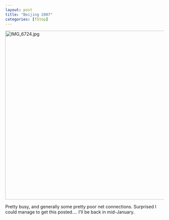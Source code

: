 ```yaml
---
layout: post
title: "Beijing 2007"
categories: [fStop]
---
```

<img alt="IMG_6724.jpg" src="http://www.botzilla.com/blog/pix2007/IMG_6724.jpg" width="807" height="538" border="0" />

Pretty busy, and generally some pretty poor net connections. Surprised I could manage to get this posted.... I'll be back in mid-January.


